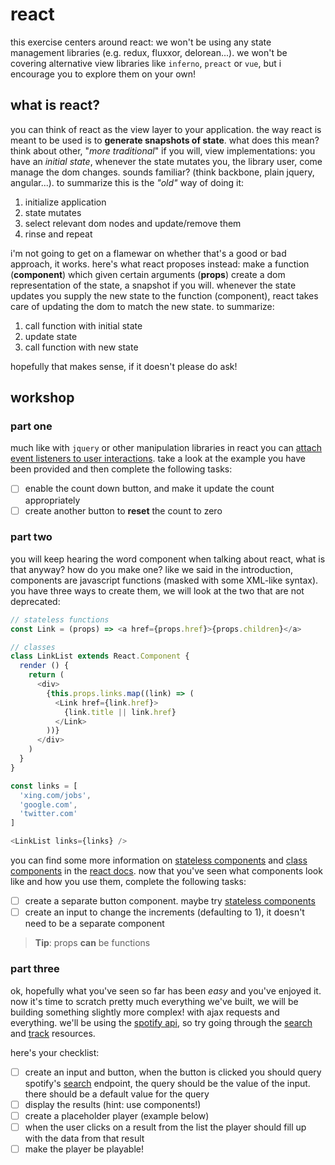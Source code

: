 # react

this exercise centers around react: we won't be using any state management
libraries (e.g. redux, fluxxor, delorean...). we won't be covering alternative
view libraries like `inferno`, `preact` or `vue`, but i encourage you to explore
them on your own!

## what is react?

you can think of react as the view layer to your application. the way react is
meant to be used is to **generate snapshots of state**. what does this mean?
think about other, "_more traditional_" if you will, view implementations: you
have an _initial state_, whenever the state mutates you, the library user, come
manage the dom changes. sounds familiar? (think backbone, plain jquery,
angular...). to summarize this is the _"old"_ way of doing it:

1. initialize application
1. state mutates
1. select relevant dom nodes and update/remove them
1. rinse and repeat

i'm not going to get on a flamewar on whether that's a good or bad approach, it
works. here's what react proposes instead: make a function (**component**) which
given certain arguments (**props**) create a dom representation of the state, a
snapshot if you will. whenever the state updates you supply the new state to the
function (component), react takes care of updating the dom to match the new
state. to summarize:

1. call function with initial state
1. update state
1. call function with new state

hopefully that makes sense, if it doesn't please do ask!

## workshop

### part one

much like with `jquery` or other manipulation libraries in react you can
[attach event listeners to user interactions]. take a look at the example
you have been provided and then complete the following tasks:

* [ ] enable the count down button, and make it update the count appropriately
* [ ] create another button to **reset** the count to zero

### part two

you will keep hearing the word component when talking about react, what is that
anyway? how do you make one? like we said in the introduction, components are
javascript functions (masked with some XML-like syntax). you have three ways to
create them, we will look at the two that are not deprecated:

```js
// stateless functions
const Link = (props) => <a href={props.href}>{props.children}</a>

// classes
class LinkList extends React.Component {
  render () {
    return (
      <div>
        {this.props.links.map((link) => (
          <Link href={link.href}>
            {link.title || link.href}
          </Link>
        ))}
      </div>
    )
  }
}

const links = [
  'xing.com/jobs',
  'google.com',
  'twitter.com'
]

<LinkList links={links} />
```

you can find some more information on [stateless components] and
[class components] in the [react docs]. now that you've seen what components
look like and how you use them, complete the following tasks:

* [ ] create a separate button component. maybe try [stateless components]
* [ ] create an input to change the increments (defaulting to 1), it doesn't
need to be a separate component

> **Tip**: props **can** be functions

### part three

ok, hopefully what you've seen so far has been _easy_ and you've enjoyed it. now
it's time to scratch pretty much everything we've built, we will be building
something slightly more complex! with ajax requests and everything. we'll be
using the [spotify api], so try going through the [search] and [track]
resources.

here's your checklist:

* [ ] create an input and button, when the button is clicked you should query
spotify's [search] endpoint, the query should be the value of the input. there
should be a default value for the query
* [ ] display the results (hint: use components!)
* [ ] create a placeholder player (example below)
* [ ] when the user clicks on a result from the list the player should fill
up with the data from that result
* [ ] make the player be playable!

[attach event listeners to user interactions]: https://facebook.github.io/react/docs/handling-events.html
[stateless components]: http://buildwithreact.com/article/stateless-functional-components
[class components]: https://facebook.github.io/react/docs/components-and-props.html#functional-and-class-components
[react docs]: https://facebook.github.io/react/docs
[spotify api]: https://developer.spotify.com/web-api/
[search]: https://developer.spotify.com/web-api/search-item/
[track]: https://developer.spotify.com/web-api/get-track/
